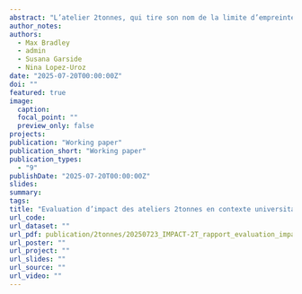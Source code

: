 ```yaml
---
abstract: "L’atelier 2tonnes, qui tire son nom de la limite d’empreinte carbone individuelle à atteindre pour respecter l’Accord de Paris, est un outil pédagogique de sensibilisation à la transition écologique. D’abord destiné au grand public, il est désormais largement diffusé dans les universités françaises. Malgré son succès, peu d’évaluations indépendantes à grande échelle ont été menées sur son impact réel. Ce rapport présente les résultats d’une évaluation d’impact randomisée de ces ateliers, menée par une équipe de chercheur·es de l’EPFL et de l’Institut Universitaire Européen. L’objectif : comprendre si et comment l’atelier modifie les connaissances, attitudes, perceptions politiques et comportements environnementaux des étudiant·es. Entre août 2024 et juin 2025, 167 ateliers ont été organisés dans 10 établissements d’enseignement supérieur, regroupant 1 845 participant·es. L’analyse repose sur des questionnaires distribués avant, après et six semaines après les ateliers."
author_notes:
authors:
  - Max Bradley
  - admin
  - Susana Garside
  - Nina Lopez-Uroz
date: "2025-07-20T00:00:00Z"
doi: ""
featured: true
image:
  caption: 
  focal_point: ""
  preview_only: false
projects:
publication: "Working paper"
publication_short: "Working paper"
publication_types:
  - "9"
publishDate: "2025-07-20T00:00:00Z"
slides:
summary:
tags:
title: "Evaluation d’impact des ateliers 2tonnes en contexte universitaire"
url_code:
url_dataset: ""
url_pdf: publication/2tonnes/20250723_IMPACT-2T_rapport_evaluation_impact.pdf
url_poster: ""
url_project: ""
url_slides: ""
url_source: ""
url_video: ""
---
```



